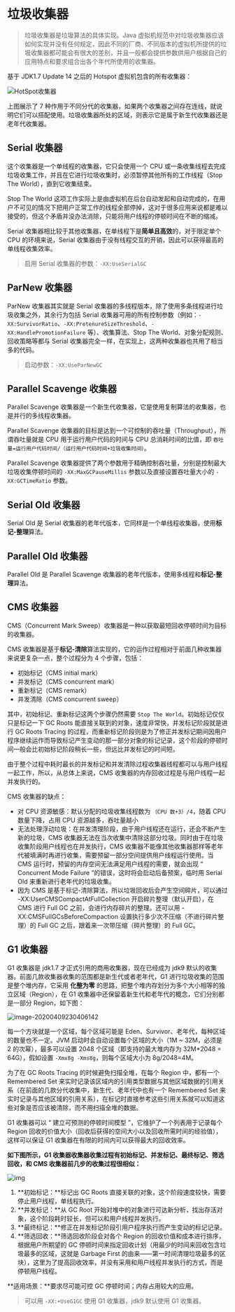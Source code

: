 # 垃圾收集器

> 垃圾收集器是垃圾算法的具体实现。Java 虚拟机规范中对垃圾收集器应该如何实现并没有任何规定，因此不同的厂商、不同版本的虚拟机所提供的垃圾收集器都可能会有很大的差别，并且一般都会提供参数供用户根据自己的应用特点和要求组合出各个年代所使用的收集器。

基于 JDK1.7 Update 14 之后的 Hotspot 虚拟机包含的所有收集器：

![HotSpot收集器](D:\superz\BigData-A-Question\JVM\垃圾收集\images\HotSpot收集器.png)

上图展示了 7 种作用于不同分代的收集器，如果两个收集器之间存在连线，就说明它们可以搭配使用。垃圾收集器所处的区域，则表示它是属于新生代收集器还是老年代收集器。

## Serial 收集器

这个收集器是一个单线程的收集器，它只会使用一个 CPU 或一条收集线程去完成垃圾收集工作，并且在它进行垃圾收集时，必须暂停其他所有的工作线程（Stop The World），直到它收集结束。

Stop The World 这项工作实际上是由虚拟机在后台自动发起和自动完成的，在用户不可见的情况下把用户正常工作的线程全部停掉，这对于很多应用来说都是难以接受的，但这个矛盾并没办法消除，只能将用户线程的停顿时间在不断的缩减。

Serial 收集器相比较于其他收集器，在单线程下是**简单且高效**的，对于限定单个 CPU 的环境来说，Serial 收集器由于没有线程交互的开销，因此可以获得最高的单线程收集效率。

> 启用 Serial 收集器的参数：`-XX:UseSerialGC`

## ParNew 收集器

ParNew 收集器其实就是 Serial 收集器的多线程版本，除了使用多条线程进行垃圾收集之外，其余行为包括 Serial 收集器可用的所有控制参数（例如：`-XX:SurvivorRatio`、`-XX:PretenureSizeThreshold`、`-XX:HandlePromotionFailure` 等）、收集算法、Stop The World、对象分配规则、回收策略等都与 Serial 收集器完全一样，在实现上，这两种收集器也共用了相当多的代码。

> 启动参数：`-XX:UseParNewGC`

## Parallel Scavenge 收集器

Parallel Scavenge 收集器是一个新生代收集器，它是使用复制算法的收集器，也是并行的多线程收集器。

Parallel Scavenge 收集器的目标是达到一个可控制的吞吐量（Throughput），所谓吞吐量就是 CPU 用于运行用户代码的时间与 CPU 总消耗时间的比值，即 `吞吐量=运行用户代码时间/（运行用户代码时间+垃圾收集时间）`。

Parallel Scavenge 收集器提供了两个参数用于精确控制吞吐量，分别是控制最大垃圾收集停顿时间的 `-XX:MaxGCPauseMillis` 参数以及直接设置吞吐量大小的 `-XX:GCTimeRatio` 参数。

## Serial Old 收集器

Serial Old 是 Serial 收集器的老年代版本，它同样是一个单线程收集器，使用**标记-整理**算法。

## Parallel Old 收集器

Parallel Old 是 Parallel Scavenge 收集器的老年代版本，使用多线程和**标记-整理**算法。

## CMS 收集器

CMS（Concurrent Mark Sweep）收集器是一种以获取最短回收停顿时间为目标的收集器。

CMS 收集器是基于**标记-清除**算法实现的，它的运作过程相对于前面几种收集器来说更复杂一点，整个过程分为 4 个步骤，包括：

- 初始标记（CMS initial mark）
- 并发标记（CMS concurrent mark）
- 重新标记（CMS remark）
- 并发清除（CMS concurrent sweep）

其中，初始标记、重新标记这两个步骤仍然需要 `Stop The World`。初始标记仅仅只是标记一下 GC Roots 能直接关联到的对象，速度非常快，并发标记阶段就是进行 GC Roots Tracing 的过程，而重新标记阶段则是为了修正并发标记期间因用户程序继续运作而导致标记产生变动的那一部分对象的标记记录，这个阶段的停顿时间一般会比初始标记阶段稍长一些，但远比并发标记的时间短。

由于整个过程中耗时最长的并发标记和并发清除过程收集器线程都可以与用户线程一起工作，所以，从总体上来说，CMS 收集器的内存回收过程是与用户线程一起并发执行的。

CMS 收集器的缺点：

- 对 CPU 资源敏感：默认分配的垃圾收集线程数为 `（CPU 数+3）/4`，随着 CPU 数量下降，占用 CPU 资源越多，吞吐量越小
- 无法处理浮动垃圾：在并发清理阶段，由于用户线程还在运行，还会不断产生新的垃圾，CMS 收集器无法在当次收集中清除这部分垃圾。同时由于在垃圾收集阶段用户线程也在并发执行，CMS 收集器不能像其他收集器那样等老年代被填满时再进行收集，需要预留一部分空间提供用户线程运行使用。当 CMS 运行时，预留的内存空间无法满足用户线程的需要，就会出现 “ Concurrent Mode Failure ”的错误，这时将会启动后备预案，临时用 Serial Old 来重新进行老年代的垃圾收集。
- 因为 CMS 是基于标记-清除算法，所以垃圾回收后会产生空间碎片，可以通过 -XX:UserCMSCompactAtFullCollection 开启碎片整理（默认开启），在 CMS 进行 Full GC 之前，会进行内存碎片的整理。还可以用 -XX:CMSFullGCsBeforeCompaction 设置执行多少次不压缩（不进行碎片整理）的 Full GC 之后，跟着来一次带压缩（碎片整理）的 Full GC。

## G1 收集器

G1 收集器是 jdk1.7 才正式引用的商用收集器，现在已经成为 jdk9 默认的收集器。前面几款收集器收集的范围都是新生代或者老年代，G1 进行垃圾收集的范围是整个堆内存，它采用 **化整为零** 的思路，把整个堆内存划分为多个大小相等的独立区域（Region），在 G1 收集器中还保留着新生代和老年代的概念，它们分别都是一部分 Region，如下图：

![image-20200409230406142](D:\superz\BigData-A-Question\JVM\垃圾收集\images\image-20200409230406142.png)

每一个方块就是一个区域，每个区域可能是 Eden、Survivor、老年代，每种区域的数量也不一定。JVM 启动时会自动设置每个区域的大小（1M ~ 32M，必须是 2 的次幂），最多可以设置 2048 个区域（即支持的最大堆内存为 32M*2048 = 64G），假如设置 `-Xmx8g -Xms8g`，则每个区域大小为 8g/2048=4M。

为了在 GC Roots Tracing 的时候避免扫描全堆，在每个 Region 中，都有一个 Remembered Set 来实时记录该区域内的引用类型数据与其他区域数据的引用关系（在前面的几款分代收集中，新生代、老年代中也有一个 Remembered Set 来实时记录与其他区域的引用关系），在标记时直接参考这些引用关系就可以知道这些对象是否应该被清除，而不用扫描全堆的数据。

G1 收集器可以 “ 建立可预测的停顿时间模型 ”，它维护了一个列表用于记录每个 Region 回收的价值大小（回收后获得的空间大小以及回收所需时间的经验值），这样可以保证 G1 收集器在有限的时间内可以获得最大的回收效率。

**如下图所示，G1 收集器收集器收集过程有初始标记、并发标记、最终标记、筛选回收，和 CMS 收集器前几步的收集过程很相似：**

![img](D:\superz\BigData-A-Question\JVM\垃圾收集\images\640.jpg)

1. **初始标记：**标记出 GC Roots 直接关联的对象，这个阶段速度较快，需要停止用户线程，单线程执行。
2. **并发标记：**从 GC Root 开始对堆中的对象进行可达新分析，找出存活对象，这个阶段耗时较长，但可以和用户线程并发执行。
3. **最终标记：**修正在并发标记阶段引用户程序执行而产生变动的标记记录。
4. **筛选回收：**筛选回收阶段会对各个 Region 的回收价值和成本进行排序，根据用户所期望的 GC 停顿时间来指定回收计划（用最少的时间来回收包含垃圾最多的区域，这就是 Garbage First 的由来——第一时间清理垃圾最多的区块），这里为了提高回收效率，并没有采用和用户线程并发执行的方式，而是停顿用户线程。

**适用场景：**要求尽可能可控 GC 停顿时间；内存占用较大的应用。

> 可以用 `-XX:+UseG1GC` 使用 G1 收集器，jdk9 默认使用 G1 收集器。